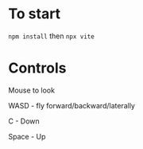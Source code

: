 # To start
`npm install` then `npx vite`

# Controls
Mouse to look

WASD - fly forward/backward/laterally

C - Down

Space - Up
